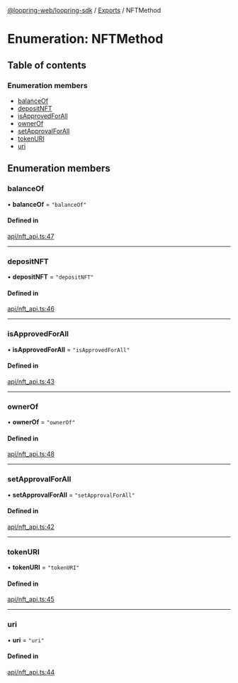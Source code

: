 [@loopring-web/loopring-sdk](../README.md) / [Exports](../modules.md) / NFTMethod

# Enumeration: NFTMethod

## Table of contents

### Enumeration members

- [balanceOf](NFTMethod.md#balanceof)
- [depositNFT](NFTMethod.md#depositnft)
- [isApprovedForAll](NFTMethod.md#isapprovedforall)
- [ownerOf](NFTMethod.md#ownerof)
- [setApprovalForAll](NFTMethod.md#setapprovalforall)
- [tokenURI](NFTMethod.md#tokenuri)
- [uri](NFTMethod.md#uri)

## Enumeration members

### balanceOf

• **balanceOf** = `"balanceOf"`

#### Defined in

[api/nft_api.ts:47](https://github.com/Loopring/loopring_sdk/blob/a4b843d/src/api/nft_api.ts#L47)

___

### depositNFT

• **depositNFT** = `"depositNFT"`

#### Defined in

[api/nft_api.ts:46](https://github.com/Loopring/loopring_sdk/blob/a4b843d/src/api/nft_api.ts#L46)

___

### isApprovedForAll

• **isApprovedForAll** = `"isApprovedForAll"`

#### Defined in

[api/nft_api.ts:43](https://github.com/Loopring/loopring_sdk/blob/a4b843d/src/api/nft_api.ts#L43)

___

### ownerOf

• **ownerOf** = `"ownerOf"`

#### Defined in

[api/nft_api.ts:48](https://github.com/Loopring/loopring_sdk/blob/a4b843d/src/api/nft_api.ts#L48)

___

### setApprovalForAll

• **setApprovalForAll** = `"setApprovalForAll"`

#### Defined in

[api/nft_api.ts:42](https://github.com/Loopring/loopring_sdk/blob/a4b843d/src/api/nft_api.ts#L42)

___

### tokenURI

• **tokenURI** = `"tokenURI"`

#### Defined in

[api/nft_api.ts:45](https://github.com/Loopring/loopring_sdk/blob/a4b843d/src/api/nft_api.ts#L45)

___

### uri

• **uri** = `"uri"`

#### Defined in

[api/nft_api.ts:44](https://github.com/Loopring/loopring_sdk/blob/a4b843d/src/api/nft_api.ts#L44)
